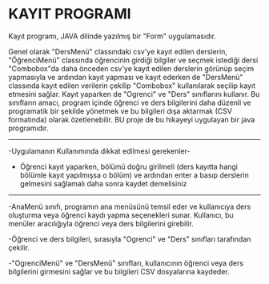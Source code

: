 # KAYIT PROGRAMI

Kayıt programı, JAVA dilinde yazılmış bir "Form" uygulamasıdır.

Genel olarak "DersMenü" classındaki csv'ye kayıt edilen derslerin, "ÖğrenciMenü" classında öğrencinin girdiği bilgiler ve seçmek istediği dersi "Combobox"da 
daha önceden csv'ye kayıt edilen derslerin görünüp seçim yapmasıyla ve ardından kayıt yapması ve kayıt ederken de "DersMenü" classında kayıt edilen verilerin çekilip "Combobox" kullanılarak seçilip kayıt etmesini sağlar. Kayıt yaparken de "Ogrenci" ve "Ders" sınıflarını kullanır. Bu sınıfların amacı, program içinde öğrenci ve ders bilgilerini daha düzenli ve programatik bir şekilde yönetmek ve bu bilgileri dışa aktarmak (CSV formatında) olarak özetlenebilir. BU proje de bu hikayeyi uygulayan bir java programıdır. 

----------------

-Uygulamanın Kullanımında dikkat edilmesi gerekenler-

- Öğrenci kayıt yaparken, bölümü doğru girilmeli (ders kayıtta hangi bölümle kayıt yapılmışsa o bölüm) ve ardından enter a basıp derslerin gelmesini sağlamalı daha sonra kaydet demelisiniz

----------------------
-AnaMenü sınıfı, programın ana menüsünü temsil eder ve kullanıcıya ders oluşturma veya öğrenci kaydı yapma seçenekleri sunar. Kullanıcı, bu menüler aracılığıyla öğrenci veya ders bilgilerini girebilir. 

-Öğrenci ve ders bilgileri, sırasıyla "Ogrenci" ve "Ders" sınıfları tarafından çekilir.

-"OgrenciMenü" ve "DersMenü" sınıfları, kullanıcının öğrenci veya ders bilgilerini girmesini sağlar ve bu bilgileri CSV dosyalarına kaydeder. 
